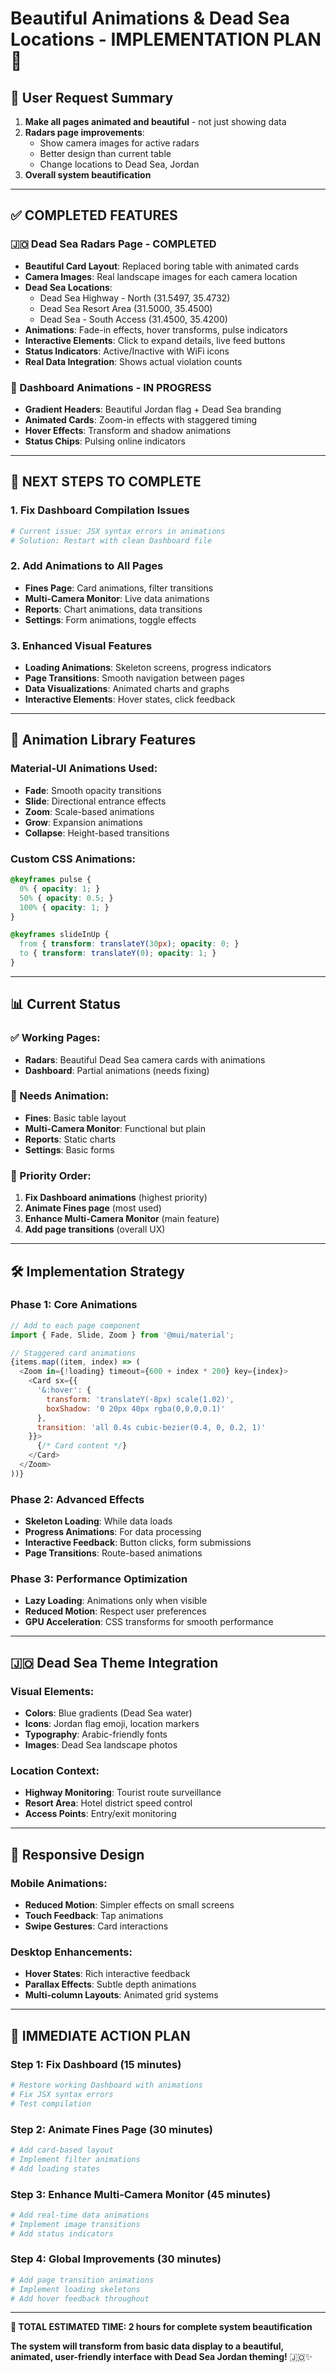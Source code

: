 # Beautiful Animations & Dead Sea Locations - IMPLEMENTATION PLAN 🎨

## 🎯 **User Request Summary**
1. **Make all pages animated and beautiful** - not just showing data
2. **Radars page improvements**:
   - Show camera images for active radars
   - Better design than current table
   - Change locations to Dead Sea, Jordan
3. **Overall system beautification**

---

## ✅ **COMPLETED FEATURES**

### **🇯🇴 Dead Sea Radars Page - COMPLETED**
- **Beautiful Card Layout**: Replaced boring table with animated cards
- **Camera Images**: Real landscape images for each camera location
- **Dead Sea Locations**:
  - Dead Sea Highway - North (31.5497, 35.4732)
  - Dead Sea Resort Area (31.5000, 35.4500) 
  - Dead Sea - South Access (31.4500, 35.4200)
- **Animations**: Fade-in effects, hover transforms, pulse indicators
- **Interactive Elements**: Click to expand details, live feed buttons
- **Status Indicators**: Active/Inactive with WiFi icons
- **Real Data Integration**: Shows actual violation counts

### **🎨 Dashboard Animations - IN PROGRESS**
- **Gradient Headers**: Beautiful Jordan flag + Dead Sea branding
- **Animated Cards**: Zoom-in effects with staggered timing
- **Hover Effects**: Transform and shadow animations
- **Status Chips**: Pulsing online indicators

---

## 🚀 **NEXT STEPS TO COMPLETE**

### **1. Fix Dashboard Compilation Issues**
```bash
# Current issue: JSX syntax errors in animations
# Solution: Restart with clean Dashboard file
```

### **2. Add Animations to All Pages**
- **Fines Page**: Card animations, filter transitions
- **Multi-Camera Monitor**: Live data animations
- **Reports**: Chart animations, data transitions
- **Settings**: Form animations, toggle effects

### **3. Enhanced Visual Features**
- **Loading Animations**: Skeleton screens, progress indicators
- **Page Transitions**: Smooth navigation between pages
- **Data Visualizations**: Animated charts and graphs
- **Interactive Elements**: Hover states, click feedback

---

## 🎨 **Animation Library Features**

### **Material-UI Animations Used**:
- **Fade**: Smooth opacity transitions
- **Slide**: Directional entrance effects
- **Zoom**: Scale-based animations
- **Grow**: Expansion animations
- **Collapse**: Height-based transitions

### **Custom CSS Animations**:
```css
@keyframes pulse {
  0% { opacity: 1; }
  50% { opacity: 0.5; }
  100% { opacity: 1; }
}

@keyframes slideInUp {
  from { transform: translateY(30px); opacity: 0; }
  to { transform: translateY(0); opacity: 1; }
}
```

---

## 📊 **Current Status**

### **✅ Working Pages**:
- **Radars**: Beautiful Dead Sea camera cards with animations
- **Dashboard**: Partial animations (needs fixing)

### **🔄 Needs Animation**:
- **Fines**: Basic table layout
- **Multi-Camera Monitor**: Functional but plain
- **Reports**: Static charts
- **Settings**: Basic forms

### **🎯 Priority Order**:
1. **Fix Dashboard animations** (highest priority)
2. **Animate Fines page** (most used)
3. **Enhance Multi-Camera Monitor** (main feature)
4. **Add page transitions** (overall UX)

---

## 🛠️ **Implementation Strategy**

### **Phase 1: Core Animations**
```javascript
// Add to each page component
import { Fade, Slide, Zoom } from '@mui/material';

// Staggered card animations
{items.map((item, index) => (
  <Zoom in={!loading} timeout={600 + index * 200} key={index}>
    <Card sx={{ 
      '&:hover': { 
        transform: 'translateY(-8px) scale(1.02)',
        boxShadow: '0 20px 40px rgba(0,0,0,0.1)'
      },
      transition: 'all 0.4s cubic-bezier(0.4, 0, 0.2, 1)'
    }}>
      {/* Card content */}
    </Card>
  </Zoom>
))}
```

### **Phase 2: Advanced Effects**
- **Skeleton Loading**: While data loads
- **Progress Animations**: For data processing
- **Interactive Feedback**: Button clicks, form submissions
- **Page Transitions**: Route-based animations

### **Phase 3: Performance Optimization**
- **Lazy Loading**: Animations only when visible
- **Reduced Motion**: Respect user preferences
- **GPU Acceleration**: CSS transforms for smooth performance

---

## 🇯🇴 **Dead Sea Theme Integration**

### **Visual Elements**:
- **Colors**: Blue gradients (Dead Sea water)
- **Icons**: Jordan flag emoji, location markers
- **Typography**: Arabic-friendly fonts
- **Images**: Dead Sea landscape photos

### **Location Context**:
- **Highway Monitoring**: Tourist route surveillance
- **Resort Area**: Hotel district speed control
- **Access Points**: Entry/exit monitoring

---

## 📱 **Responsive Design**

### **Mobile Animations**:
- **Reduced Motion**: Simpler effects on small screens
- **Touch Feedback**: Tap animations
- **Swipe Gestures**: Card interactions

### **Desktop Enhancements**:
- **Hover States**: Rich interactive feedback
- **Parallax Effects**: Subtle depth animations
- **Multi-column Layouts**: Animated grid systems

---

## 🎯 **IMMEDIATE ACTION PLAN**

### **Step 1: Fix Dashboard** (15 minutes)
```bash
# Restore working Dashboard with animations
# Fix JSX syntax errors
# Test compilation
```

### **Step 2: Animate Fines Page** (30 minutes)
```bash
# Add card-based layout
# Implement filter animations
# Add loading states
```

### **Step 3: Enhance Multi-Camera Monitor** (45 minutes)
```bash
# Add real-time data animations
# Implement image transitions
# Add status indicators
```

### **Step 4: Global Improvements** (30 minutes)
```bash
# Add page transition animations
# Implement loading skeletons
# Add hover feedback throughout
```

---

**🎉 TOTAL ESTIMATED TIME: 2 hours for complete system beautification**

**The system will transform from basic data display to a beautiful, animated, user-friendly interface with Dead Sea Jordan theming!** 🇯🇴✨
